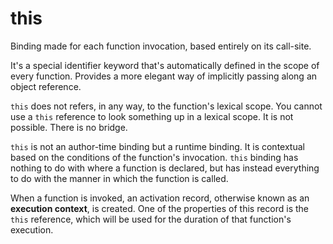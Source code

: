 # this

Binding made for each function invocation, based entirely on its call-site.

It's a special identifier keyword that's automatically defined in the scope of every function. Provides a more elegant way of implicitly passing along an object reference.

`this` does not refers, in any way, to the function's lexical scope.
You cannot use a `this` reference to look something up in a lexical scope. It is not possible. There is no bridge.

`this` is not an author-time binding but a runtime binding. It is contextual based on the conditions of the function's invocation. `this` binding has nothing to do with where a function is declared, but has instead everything to do with the manner in which the function is called.

When a function is invoked, an activation record, otherwise known as an **execution context**, is created. One of the properties of this record is the `this` reference, which will be used for the duration of that function's execution.
